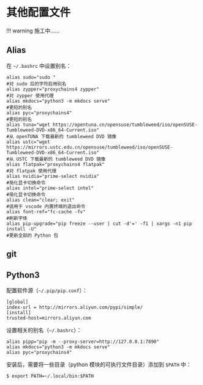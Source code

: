 # 其他配置文件

!!! warning
    施工中……

## Alias

在 `~/.bashrc` 中设置别名：

```shell
alias sudo="sudo "
#对 sudo 后的字符启用别名
alias zypper="proxychains4 zypper"
#对 zypper 使用代理
alias mkdocs="python3 -m mkdocs serve"
#更短的别名
alias pyc="proxychains4"
#更短的别名
alias tuna="wget https://opentuna.cn/opensuse/tumbleweed/iso/openSUSE-Tumbleweed-DVD-x86_64-Current.iso"
#从 openTUNA 下载最新的 tumbleweed DVD 镜像
alias ustc="wget https://mirrors.ustc.edu.cn/opensuse/tumbleweed/iso/openSUSE-Tumbleweed-DVD-x86_64-Current.iso"
#从 USTC 下载最新的 tumbleweed DVD 镜像
alias flatpak="proxychains4 flatpak"
#对 flatpak 使用代理
alias nvidia="prime-select nvidia"
#简化显卡切换命令
alias intel="prime-select intel"
#简化显卡切换命令
alias clean="clear; exit"
#适用于 vscode 内置终端的退出命令
alias font-ref="fc-cache -fv"
#刷新字体
alias pip-upgrade="pip freeze --user | cut -d'=' -f1 | xargs -n1 pip install -U"
#更新全部的 Python 包
```

## git

## Python3

配置软件源（`~/.pip/pip.conf`）：

```
[global]
index-url = http://mirrors.aliyun.com/pypi/simple/
[install]
trusted-host=mirrors.aliyun.com
```

设置相关的别名（`~/.bashrc`）：

```
alias pipp="pip -m --proxy-server=http://127.0.0.1:7890"
alias mkdocs="python3 -m mkdocs serve"
alias pyc="proxychains4"
```

安装后，需要将一些目录（python 模块的可执行文件目录）添加到 `$PATH` 中：

```
$ export PATH=~/.local/bin:$PATH
```

